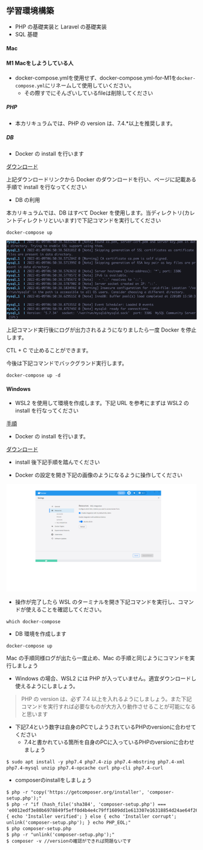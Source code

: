 ## 学習環境構築

- PHP の基礎実装と Laravel の基礎実装
- SQL 基礎

#### Mac

#### M1 Macをしようしている人

- docker-compose.ymlを使用せず、docker-compose.yml-for-M1を`docker-compose.yml`にリネームして使用していください。
  - その際すでにそんざいしているfileは削除してください

##### PHP

- 本カリキュラムでは、PHP の version は、7.4.\*以上を推奨します。

##### DB

- Docker の install を行います

[ダウンロード](https://matsuand.github.io/docs.docker.jp.onthefly/desktop/mac/install/)

上記ダウンロードリンクから Docker のダウンロードを行い、ページに記載ある手順で install を行なってください

- DB の利用

本カリキュラムでは、DB はすべて Docker を使用します。当ディレクトリ(カレントディレクトリといいます)で下記コマンドを実行してください

```shell
docker-compose up
```

![Logs](./img/mysql_logs.png)

上記コマンド実行後にログが出力されるようになりましたら一度 Docker を停止します。

CTL + C で止めることができます。

今後は下記コマンドでバックグランド実行します。

```shell
docker-compose up -d
```

#### Windows

- WSL2 を使用して環境を作成します。下記 URL を参考にまずは WSL2 の install を行なってください

[手順](https://docs.microsoft.com/ja-jp/windows/wsl/install)

- Docker の install を行います。

[ダウンロード](https://docs.docker.com/desktop/windows/install/)

- install 後下記手順を踏んでください

- Docker の設定を開き下記の画像のようになるように操作してください

![settings](./img/windows_docker_settings.png)

- 操作が完了したら WSL のターミナルを開き下記コマンドを実行し、コマンドが使えることを確認してください。

```shell
which docker-compose
```

- DB 環境を作成します

```shell
docker-compose up
```

Mac の手順同様ログが出たら一度止め、Mac の手順と同じようにコマンドを実行しましょう

- Windows の場合、WSL2 には PHP が入っていません。適宜ダウンロードし使えるようにしましょう。

> PHP の version は、必ず 7.4 以上を入れるようにしましょう。また下記コマンドを実行すれば必要なものが大方入り動作させることが可能になると思います

- 下記7.4という数字は自身のPCでしようされているPHPのversionに合わせてください
  - 7.4と書かれている箇所を自身のPCに入っているPHPのversionに合わせましょう

```shell
$ sudo apt install -y php7.4 php7.4-zip php7.4-mbstring php7.4-xml php7.4-mysql unzip php7.4-opcache curl php-cli php7.4-curl
```

- composerのinstallをしましょう

```shell
$ php -r "copy('https://getcomposer.org/installer', 'composer-setup.php');"
$ php -r "if (hash_file('sha384', 'composer-setup.php') === 'e0012edf3e80b6978849f5eff0d4b4e4c79ff1609dd1e613307e16318854d24ae64f26d17af3ef0bf7cfb710ca74755a') { echo 'Installer verified'; } else { echo 'Installer corrupt'; unlink('composer-setup.php'); } echo PHP_EOL;"
$ php composer-setup.php
$ php -r "unlink('composer-setup.php');"
$ composer -v //versionの確認ができれば問題ないです
```
